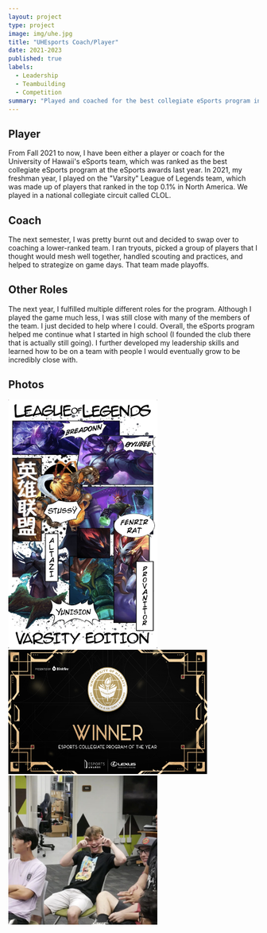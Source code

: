 ```yaml
---
layout: project
type: project
image: img/uhe.jpg
title: "UHEsports Coach/Player"
date: 2021-2023
published: true
labels:
  - Leadership
  - Teambuilding
  - Competition
summary: "Played and coached for the best collegiate eSports program in the country."
---
```

## Player
From Fall 2021 to now, I have been either a player or coach for the University of Hawaii's eSports team, which was ranked as the best collegiate eSports program at the eSports awards last year. In 2021, my freshman year, I played on the "Varsity" League of Legends team, which was made up of players that ranked in the top 0.1% in North America. We played in a national collegiate circuit called CLOL.

## Coach
The next semester, I was pretty burnt out and decided to swap over to coaching a lower-ranked team. I ran tryouts, picked a group of players that I thought would mesh well together, handled scouting and practices, and helped to strategize on game days. That team made playoffs.

## Other Roles
The next year, I fulfilled multiple different roles for the program. Although I played the game much less, I was still close with many of the members of the team. I just decided to help where I could. Overall, the eSports program helped me continue what I started in high school (I founded the club there that is actually still going). I further developed my leadership skills and learned how to be on a team with people I would eventually grow to be incredibly close with.

## Photos
<img class="img-fluid" src="../img/IMG_1581.jpeg" width="300" height="500"> <img class="img-fluid" src="../img/manoa-esports-program-of-the-year-graphic.jpg" width="400" height="250"><img class="img-fluid" src="../img/IMG_1582.jpeg" width="300" height="300">
